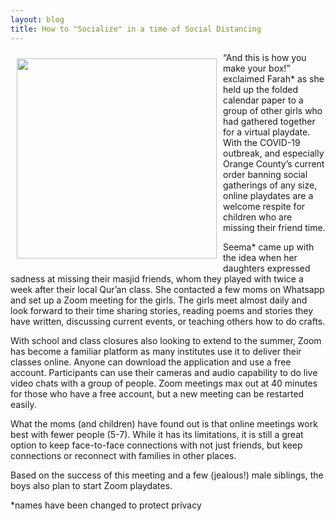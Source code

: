 ```yaml
---
layout: blog
title: How to "Socialize" in a time of Social Distancing
---
```

<img align="left" style="margin: 10px" src="https://user-images.githubusercontent.com/7043355/77243416-fd902380-6bc6-11ea-8846-c1f9ac559b53.png" width="320px" />
 
“And this is how you make your box!” exclaimed Farah* as she held up the folded calendar paper to a group of other girls who had gathered together for a virtual playdate. With the COVID-19 outbreak, and especially Orange County’s current order banning social gatherings of any size, online playdates are a welcome respite for children who are missing their friend time. 
 
Seema* came up with the idea when her daughters expressed sadness at missing their masjid friends, whom they played with twice a week after their local Qur’an class. She contacted a few moms on Whatsapp and set up a Zoom meeting for the girls. The girls meet almost daily and look forward to their time sharing stories, reading poems and stories they have written, discussing current events, or teaching others how to do crafts. 
 
With school and class closures also looking to extend to the summer, Zoom has become a familiar platform as many institutes use it to deliver their classes online. Anyone can download the application and use a free account. Participants can use their cameras and audio capability to do live video chats with a group of people. Zoom meetings max out at 40 minutes for those who have a free account, but a new meeting can be restarted easily. 
 
What the moms (and children) have found out is that online meetings work best with fewer people (5-7). While it has its limitations, it is still a great option to keep face-to-face connections with not just friends, but keep connections or reconnect with families in other places. 
 
Based on the success of this meeting and a few (jealous!) male siblings, the boys also plan to start Zoom playdates. 

*names have been changed to protect privacy
